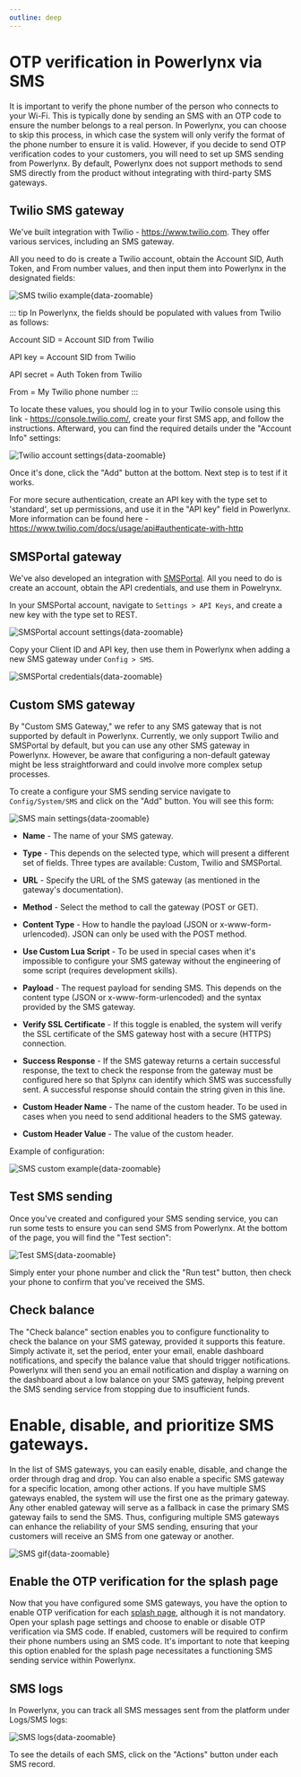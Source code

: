 ```yaml
---
outline: deep
---
```


# OTP verification in Powerlynx via SMS

It is important to verify the phone number of the person who connects to your Wi-Fi. This is typically done by sending an SMS with an OTP code to ensure the number belongs to a real person. In Powerlynx, you can choose to skip this process, in which case the system will only verify the format of the phone number to ensure it is valid. However, if you decide to send OTP verification codes to your customers, you will need to set up SMS sending from Powerlynx. By default, Powerlynx does not support methods to send SMS directly from the product without integrating with third-party SMS gateways.

## Twilio SMS gateway

We've built integration with Twilio - https://www.twilio.com. They offer various services, including an SMS gateway.

All you need to do is create a Twilio account, obtain the Account SID, Auth Token, and From number values, and then input them into Powerlynx in the designated fields:

![SMS twilio example](images/twilio_settings.png){data-zoomable}

::: tip
In Powerlynx, the fields should be populated with values from Twilio as follows:

Account SID = Account SID from Twilio

API key = Account SID from Twilio

API secret = Auth Token from Twilio

From = My Twilio phone number
:::

To locate these values, you should log in to your Twilio console using this link - https://console.twilio.com/, create your first SMS app, and follow the instructions. Afterward, you can find the required details under the "Account Info" settings:

![Twilio account settings](images/twilio_account_settings.png){data-zoomable}

Once it's done, click the "Add" button at the bottom. Next step is to test if it works.

For more secure authentication, create an API key with the type set to 'standard', set up permissions, and use it in the "API key" field in Powerlynx. More information can be found here - https://www.twilio.com/docs/usage/api#authenticate-with-http

## SMSPortal gateway

We've also developed an integration with [SMSPortal](https://smsportal.com/). All you need to do is create an account, obtain the API credentials, and use them in Powelrynx.

In your SMSPortal account, navigate to `Settings > API Keys`, and create a new key with the type set to REST.

![SMSPortal account settings](images/smsportal_api_key.png){data-zoomable}

Copy your Client ID and API key, then use them in Powerlynx when adding a new SMS gateway under `Config > SMS`.

![SMSPortal credentials](images/smsportal_credentials.png){data-zoomable}

## Custom SMS gateway

By "Custom SMS Gateway," we refer to any SMS gateway that is not supported by default in Powerlynx. Currently, we only support Twilio and SMSPortal by default, but you can use any other SMS gateway in Powerlynx. However, be aware that configuring a non-default gateway might be less straightforward and could involve more complex setup processes.

To create a configure your SMS sending service navigate to `Config/System/SMS` and click on the "Add" button. You will see this form:

![SMS main settings](images/sms_main.png){data-zoomable}

* **Name** - The name of your SMS gateway.

* **Type** - This depends on the selected type, which will present a different set of fields. Three types are available: Custom, Twilio and SMSPortal.

* **URL** - Specify the URL of the SMS gateway (as mentioned in the gateway's documentation).

* **Method** - Select the method to call the gateway (POST or GET).

* **Content Type** - How to handle the payload (JSON or x-www-form-urlencoded). JSON can only be used with the POST method.

* **Use Custom Lua Script** - To be used in special cases when it's impossible to configure your SMS gateway without the engineering of some script (requires development skills).

* **Payload** - The request payload for sending SMS. This depends on the content type (JSON or x-www-form-urlencoded) and the syntax provided by the SMS gateway.

* **Verify SSL Certificate** - If this toggle is enabled, the system will verify the SSL certificate of the SMS gateway host with a secure (HTTPS) connection.

* **Success Response** - If the SMS gateway returns a certain successful response, the text to check the response from the gateway must be configured here so that Splynx can identify which SMS was successfully sent. A successful response should contain the string given in this line.

* **Custom Header Name** - The name of the custom header. To be used in cases when you need to send additional headers to the SMS gateway.

* **Custom Header Value** - The value of the custom header.

Example of configuration:

![SMS custom example](images/custom_sms_example.png){data-zoomable}

## Test SMS sending

Once you've created and configured your SMS sending service, you can run some tests to ensure you can send SMS from Powerlynx. At the bottom of the page, you will find the "Test section":

![Test SMS](images/sms_test.png){data-zoomable}

Simply enter your phone number and click the "Run test" button, then check your phone to confirm that you've received the SMS.

## Check balance

The "Check balance" section enables you to configure functionality to check the balance on your SMS gateway, provided it supports this feature. Simply activate it, set the period, enter your email, enable dashboard notifications, and specify the balance value that should trigger notifications. Powerlynx will then send you an email notification and display a warning on the dashboard about a low balance on your SMS gateway, helping prevent the SMS sending service from stopping due to insufficient funds.

# Enable, disable, and prioritize SMS gateways.

In the list of SMS gateways, you can easily enable, disable, and change the order through drag and drop. You can also enable a specific SMS gateway for a specific location, among other actions. If you have multiple SMS gateways enabled, the system will use the first one as the primary gateway. Any other enabled gateway will serve as a fallback in case the primary SMS gateway fails to send the SMS. Thus, configuring multiple SMS gateways can enhance the reliability of your SMS sending, ensuring that your customers will receive an SMS from one gateway or another.

![SMS gif](images/sms_enable_disable.gif){data-zoomable}

## Enable the OTP verification for the splash page

Now that you have configured some SMS gateways, you have the option to enable OTP verification for each [splash page](https://docs.powerlynx.app/system/splash-pages.html), although it is not mandatory. Open your splash page settings and choose to enable or disable OTP verification via SMS code. If enabled, customers will be required to confirm their phone numbers using an SMS code. It's important to note that keeping this option enabled for the splash page necessitates a functioning SMS sending service within Powerlynx.

## SMS logs

In Powerlynx, you can track all SMS messages sent from the platform under Logs/SMS logs:

![SMS logs](images/sms_logs.png){data-zoomable}

To see the details of each SMS, click on the "Actions" button under each SMS record.